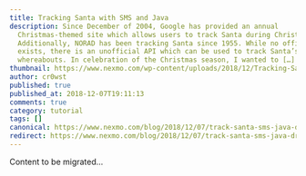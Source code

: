 ```yaml
---
title: Tracking Santa with SMS and Java
description: Since December of 2004, Google has provided an annual
  Christmas-themed site which allows users to track Santa during Christmas Eve.
  Additionally, NORAD has been tracking Santa since 1955. While no official API
  exists, there is an unofficial API which can be used to track Santa’s
  whereabouts. In celebration of the Christmas season, I wanted to […]
thumbnail: https://www.nexmo.com/wp-content/uploads/2018/12/Tracking-Santa-with-SMS.png
author: cr0wst
published: true
published_at: 2018-12-07T19:11:13
comments: true
category: tutorial
tags: []
canonical: https://www.nexmo.com/blog/2018/12/07/track-santa-sms-java-dr
redirect: https://www.nexmo.com/blog/2018/12/07/track-santa-sms-java-dr
---
```

Content to be migrated...
